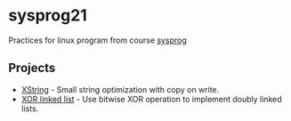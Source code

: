 # sysprog21

Practices for linux program from course [sysprog](http://wiki.csie.ncku.edu.tw/linux/schedule)

## Projects
* [XString](https://hackmd.io/@sysprog/linux2020-quiz2) - Small string optimization with copy on write.
* [XOR linked list](https://hackmd.io/@sysprog/linux2020-quiz3) - Use bitwise XOR operation to implement doubly linked lists.
